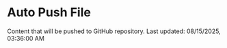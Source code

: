 # Auto Push File

Content that will be pushed to GitHub repository.
Last updated: 08/15/2025, 03:36:00 AM